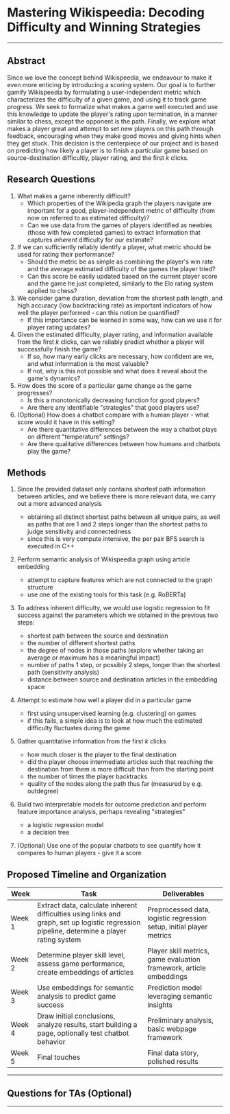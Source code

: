 # Mastering Wikispeedia: Decoding Difficulty and Winning Strategies

---

## Abstract

Since we love the concept behind Wikispeedia, we endeavour to make it even more enticing by introducing a scoring system. 
Our goal is to further gamify Wikispeedia by formulating a user-independent metric which characterizes the difficulty 
of a given game, and using it to track game progress.
We seek to formalize what makes a game well executed and use this knowledge to update the player's rating upon 
termination, in a manner similar to chess, except the opponent is the path.
Finally, we explore what makes a player great and attempt to set new players on this path through feedback, 
encouraging when they make good moves and giving hints when they get stuck. 
This decision is the centerpiece of our project and is based on predicting how likely a player is to finish 
a particular game based on source-destination difficultly, player rating, and the first $k$ clicks.

## Research Questions

1. What makes a game inherently difficult?
   - Which properties of the Wikipedia graph the players navigate are important for a good, player-independent metric of difficulty (from now on referred to as estimated difficulty)?
   - Can we use data from the games of players identified as newbies (those with few completed games) to extract information that captures *inherent* difficulty for our estimate?
2. If we can sufficiently reliably identify a player, what metric should be used for rating their performance?
   - Should the metric be as simple as combining the player's win rate and the average estimated difficulty of the games the player tried?
   - Can this score be easily updated based on the current player score and the game he just completed, similarly to the Elo rating system applied to chess?
3. We consider game duration, deviation from the shortest path length, and high accuracy (low backtracking rate) as important indicators of how well the player performed - can this notion be quantified?
   - If this importance can be learned in some way, how can we use it for player rating updates?
4. Given the estimated difficulty, player rating, and information available from the first $k$ clicks, can we reliably predict whether a player will successfully finish the game?
   - If so, how many early clicks are necessary, how confident are we, and what information is the most valuable?
   - If not, why is this not possible and what does it reveal about the game's dynamics?
5. How does the score of a particular game change as the game progresses?
   - Is this a monotonically decreasing function for good players?
   - Are there any identifiable "strategies" that good players use?
6. (Optional) How does a chatbot compare with a human player - what score would it have in this setting?
   - Are there quantitative differences between the way a chatbot plays on different "temperature" settings?
   - Are there qualitative differences between how humans and chatbots play the game?

## Methods

1. Since the provided dataset only contains shortest path information between articles, and we believe there is more relevant data, 
   we carry out a more advanced analysis
   - obtaining all distinct shortest paths between all unique pairs, as well as paths that are $1$ and $2$ steps longer than the shortest paths to judge sensitivity and connectedness
   - since this is very compute intensive, the per pair BFS search is executed in C++

2. Perform semantic analysis of Wikispeedia graph using article embedding
   - attempt to capture features which are not connected to the graph structure
   - use one of the existing tools for this task (e.g. RoBERTa)

3. To address inherent difficulty, we would use logistic regression to fit success against the parameters which we obtained in the previous two steps:
   - shortest path between the source and destination
   - the number of different shortest paths
   - the degree of nodes in those paths (explore whether taking an average or maximum has a meaningful impact)
   - number of paths $1$ step, or possibly $2$ steps, longer than the shortest path (sensitivity analysis)
   - distance between source and destination articles in the embedding space

4. Attempt to estimate how well a player did in a particular game
   - first using unsupervised learning (e.g. clustering) on games
   - if this fails, a simple idea is to look at how much the estimated difficulty fluctuates during the game

5. Gather quantitative information from the first $k$ clicks
   - how much closer is the player to the final destination
   - did the player choose intermediate articles such that reaching the destination from them is more difficult than from the starting point
   - the number of times the player backtracks
   - quality of the nodes along the path thus far (measured by e.g. outdegree)

6. Build two interpretable models for outcome prediction and perform feature importance analysis, perhaps revealing "strategies"
   - a logistic regression model
   - a decision tree

7. (Optional) Use one of the popular chatbots to see quantify how it compares to human players - give it a score


## Proposed Timeline and Organization

| Week      | Task                                                                 | Deliverables                                         |
|-----------|----------------------------------------------------------------------|-----------------------------------------------------|
| Week 1    | Extract data, calculate inherent difficulties using links and graph, set up logistic regression pipeline, determine a player rating system | Preprocessed data, logistic regression setup, initial player metrics |
| Week 2    | Determine player skill level, assess game performance, create embeddings of articles | Player skill metrics, game evaluation framework, article embeddings |
| Week 3    | Use embeddings for semantic analysis to predict game success         | Prediction model leveraging semantic insights       |
| Week 4    | Draw initial conclusions, analyze results, start building a page, optionally test chatbot behavior | Preliminary analysis, basic webpage framework       |
| Week 5    | Final touches                                                        | Final data story, polished results       |



---

## Questions for TAs (Optional)

---
